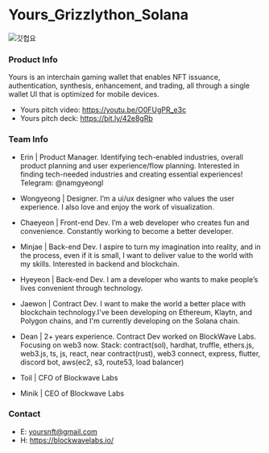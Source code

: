 # Yours_Grizzlython_Solana

![깃헙요](https://user-images.githubusercontent.com/110335540/225206712-8a78717d-996c-4f7f-8c43-fa80230c87ce.png)

### Product Info
Yours is an interchain gaming wallet that enables NFT issuance, authentication, synthesis, enhancement, and trading, all through a single wallet UI that is optimized for mobile devices.

- Yours pitch video: https://youtu.be/O0FUgPR_e3c <br/>
- Yours pitch deck: https://bit.ly/42e8gRb

### Team Info
- Erin | Product Manager. Identifying tech-enabled industries, overall product planning and user experience/flow planning. Interested in finding tech-needed industries and creating essential experiences! Telegram: @namgyeongl

- Wongyeong | Designer. I’m a ui/ux designer who values ​​the user experience. I also love and enjoy the work of visualization.

- Chaeyeon | Front-end Dev. I’m a web developer who creates fun and convenience. Constantly working to become a better developer.

- Minjae | Back-end Dev. I aspire to turn my imagination into reality, and in the process, even if it is small, I want to deliver value to the world with my skills. Interested in backend and blockchain.

- Hyeyeon | Back-end Dev. I am a developer who wants to make people’s lives convenient through technology.

- Jaewon | Contract Dev. I want to make the world a better place with blockchain technology.I've been developing on Ethereum, Klaytn, and Polygon chains, and I'm currently developing on the Solana chain.

- Dean | 2+ years experience. Contract Dev worked on BlockWave Labs. Focusing on web3 now. Stack: contract(sol), hardhat, truffle, ethers.js, web3.js, ts, js, react, near contract(rust), web3 connect, express, flutter, discord bot, aws(ec2, s3, route53, load balancer)

- Toil | CFO of Blockwave Labs

- Minik | CEO of Blockwave Labs

### Contact
- E: yoursnft@gmail.com <br/>
- H: https://blockwavelabs.io/
